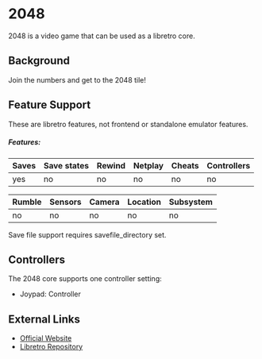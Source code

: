 # 2048

2048 is a video game that can be used as a libretro core.

## Background

Join the numbers and get to the 2048 tile!

## Feature Support
These are libretro features, not frontend or standalone emulator features.

##### Features:
Saves | Save states | Rewind | Netplay | Cheats | Controllers
----- | ----------- | ------ | ------- | ------ | -----------
yes | no | no| no | no | no | no

Rumble | Sensors | Camera | Location | Subsystem
------ | ------- | ------ | -------- | ---------
no  | no | no | no | no | no

Save file support requires savefile_directory set.

## Controllers

The 2048 core supports one controller setting:

* Joypad: Controller

## External Links

* [Official Website](http://gabrielecirulli.github.io/2048/)
* [Libretro Repository](https://github.com/libretro/libretro-2048)

